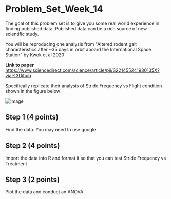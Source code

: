 # Problem_Set_Week_14

The goal of this problem set is to give you some real world experience in finding published data. Published data can be a rich source of new scientific study. 

You will be reproducing one analysis from "Altered rodent gait characteristics after ~35 days in orbit aboard the International Space Station" by Kwok et al 2020

**Link to paper** 
https://www.sciencedirect.com/science/article/pii/S221455241930135X?via%3Dihub

Specifically replicate their analysis of Stride Frequency vs Flight condition shown in the figure below

![image](https://user-images.githubusercontent.com/47755288/233195923-6fbb13e5-550d-4a4f-8057-a9093cf35d94.png)
 
 
 ## Step 1 (4 points)
 
 Find the data. You may need to use google. 
 
 
 ## Step 2 (4 points)
 
 Import the data into R and format it so that you can test Stride Frequency vs Treatment
 
 
 ## Step 3 (2 points)
 
 Plot the data and conduct an ANOVA 
 

